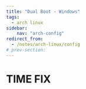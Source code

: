 ```yaml
---
title: "Dual Boot - Windows"
tags:
  - arch linux
sidebar:
    nav: "arch-config"
redirect_from:
  - /notes/arch-linux/config
# prev-section:
---
```


# TIME FIX

